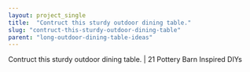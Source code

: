 ```yaml
---
layout: project_single
title:  "Contruct this sturdy outdoor dining table."
slug: "contruct-this-sturdy-outdoor-dining-table"
parent: "long-outdoor-dining-table-ideas"
---
```

Contruct this sturdy outdoor dining table. | 21 Pottery Barn Inspired DIYs